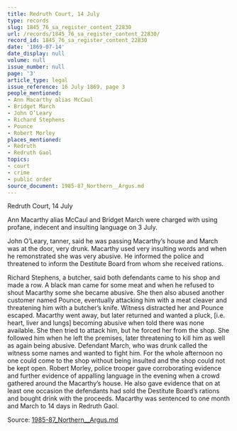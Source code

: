 ```yaml
---
title: Redruth Court, 14 July
type: records
slug: 1845_76_sa_register_content_22830
url: /records/1845_76_sa_register_content_22830/
record_id: 1845_76_sa_register_content_22830
date: '1869-07-14'
date_display: null
volume: null
issue_number: null
page: '3'
article_type: legal
issue_reference: 16 July 1869, page 3
people_mentioned:
- Ann Macarthy alias McCaul
- Bridget March
- John O’Leary
- Richard Stephens
- Pounce
- Robert Morley
places_mentioned:
- Redruth
- Redruth Gaol
topics:
- court
- crime
- public order
source_document: 1985-87_Northern__Argus.md
---
```


Redruth Court, 14 July

Ann Macarthy alias McCaul and Bridget March were charged with using profane, indecent and insulting language on 3 July.

John O’Leary, tanner, said he was passing Macarthy’s house and March was at the door, very drunk.  Macarthy used very insulting words and when he remonstrated she was very abusive.  He informed the police and threatened to inform the Destitute Board from whom she received rations.

Richard Stephens, a butcher, said both defendants came to his shop and made a row.  A black man came for some meat and when he refused to shout Macarthy some she became abusive.  She then also abused another customer named Pounce, eventually attacking him with a meat cleaver and threatening him with a butcher’s knife.  Witness distracted her and Pounce escaped.  Macarthy went away, but later returned and wanted a pluck, [i.e. heart, liver and lungs] becoming abusive when told there was none available.  She then tried to attack him, but he forced her from the shop.  She followed him when he left the premises, later threatening to kill him as well as again being abusive.  Defendant March, who was drunk called the witness some names and wanted to fight him.  For the whole afternoon no one could come to the shop without being insulted and the shop could not be kept open.  Robert Morley, police trooper gave corroborating evidence and further evidence of appalling language in the evening when a crowd gathered around the Macarthy’s house.  He also gave evidence that on at least one occasion the defendants had sold the Destitute Board’s rations and bought drink with the proceeds.  Macarthy was sentenced to one month and March to 14 days in Redruth Gaol.

Source: [1985-87_Northern__Argus.md](/downloads/markdown/1985-87_Northern__Argus.md)
